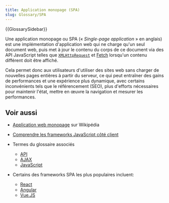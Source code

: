 ```yaml
---
title: Application monopage (SPA)
slug: Glossary/SPA
---
```


{{GlossarySidebar}}

Une application monopage ou SPA (« _Single-page application_ » en anglais) est une implémentation d'application web qui ne charge qu'un seul document web, puis met à jour le contenu du corps de ce document via des API JavaScript telles que [`XMLHttpRequest`](/fr/docs/Web/API/XMLHttpRequest) et [Fetch](/fr/docs/Web/API/Fetch_API) lorsqu'un contenu différent doit être affiché.

Cela permet donc aux utilisateurs d'utiliser des sites web sans charger de nouvelles pages entières à partir du serveur, ce qui peut entraîner des gains de performances et une expérience plus dynamique, avec certains inconvénients tels que le référencement (SEO), plus d'efforts nécessaires pour maintenir l'état, mettre en œuvre la navigation et mesurer les performances.

## Voir aussi

- [Application web monopage](https://fr.wikipedia.org/wiki/Application_web_monopage) sur Wikipédia
- [Comprendre les frameworks JavaScript côté client](/fr/docs/Learn/Tools_and_testing/Client-side_JavaScript_frameworks)
- Termes du glossaire associés

  - [API](/fr/docs/Glossary/API)
  - [AJAX](/fr/docs/Glossary/AJAX)
  - [JavaScript](/fr/docs/Glossary/JavaScript)

- Certains des frameworks SPA les plus populaires incluent:

  - [React](https://reactjs.org/)
  - [Angular](https://angular.io/)
  - [Vue.JS](https://vuejs.org/)
